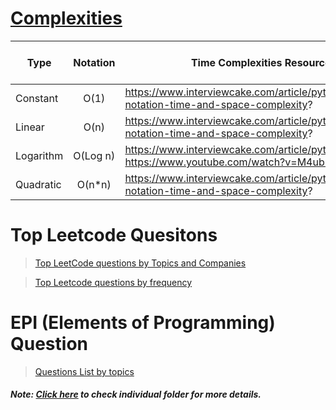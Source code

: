 
# [Complexities](https://www.bigocheatsheet.com/)
| Type | Notation | Time Complexities Resources | Space Complexities Resources |
|-----------|:--------:|------------------------------------------------------------------------------------------------------|------------------------------|
| Constant | O(1) | https://www.interviewcake.com/article/python/big-o-notation-time-and-space-complexity? |  |
| Linear | O(n) | https://www.interviewcake.com/article/python/big-o-notation-time-and-space-complexity? |  |
| Logarithm | O(Log n) | https://www.interviewcake.com/article/python/logarithms? https://www.youtube.com/watch?v=M4ubFru2O80 |  |
| Quadratic | O(n*n) | https://www.interviewcake.com/article/python/big-o-notation-time-and-space-complexity? |  |


# Top Leetcode Quesitons 
>[Top LeetCode questions by Topics and Companies](https://github.com/neerazz/FAANG/blob/master/Algorithms/Top_LeetCode_Questions_By_Topic_%26_Company.md)

>[Top Leetcode questions by frequency](https://github.com/neerazz/FAANG/blob/master/Algorithms/All_Topics_top_leetcode_by_frequency.md)


# EPI (Elements of Programming) Question

>[Questions List by topics](https://github.com/neerazz/FAANG/blob/master/Algorithms/EPI_Questions_List.md)


##### Note: [Click here](https://github.com/neerazz/FAANG/tree/master/Algorithms/Neeraj) to check individual folder for more details.
